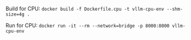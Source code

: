 Build for CPU: `docker build -f Dockerfile.cpu -t vllm-cpu-env --shm-size=4g .`

Run for CPU: `docker run -it --rm --network=bridge -p 8000:8000 vllm-cpu-env`


